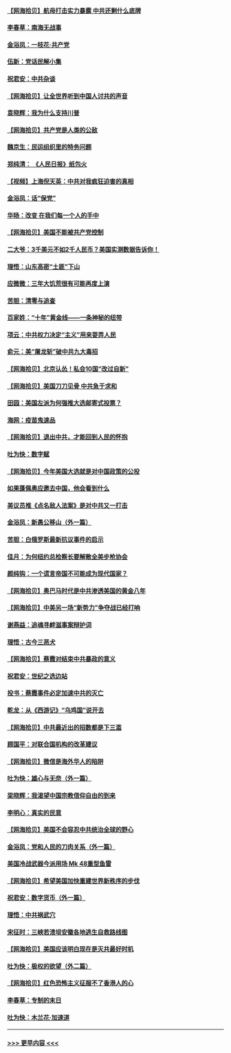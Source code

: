 #### [【网海拾贝】航母打击实力暴露 中共还剩什么底牌](../pages/nsc993/n12371825.md?t=09020951) 
#### [李春草：南海无战事](../pages/nsc993/n12371159.md?t=09020951) 
#### [金浴凤：一枝花·共产党](../pages/nsc993/n12368757.md?t=09020951) 
#### [伍新：党话民解小集](../pages/nsc993/n12366907.md?t=09020951) 
#### [祝君安：中共杂谈](../pages/nsc993/n12366076.md?t=09020951) 
#### [【网海拾贝】让全世界听到中国人讨共的声音](../pages/nsc993/n12365569.md?t=09020951) 
#### [袁晓辉：我为什么支持川普](../pages/nsc993/n12362670.md?t=09020951) 
#### [【网海拾贝】共产党是人类的公敌](../pages/nsc993/n12363182.md?t=09020951) 
#### [魏京生：民运组织里的特务问题](../pages/nsc993/n12363010.md?t=09020951) 
#### [郑纯清： 《人民日报》纸包火](../pages/nsc993/n12362706.md?t=09020951) 
#### [【视频】上海倪天英：中共对我疯狂迫害的真相](../pages/nsc993/n12356341.md?t=09020951) 
#### [金浴凤：话“保党”](../pages/nsc993/n12361867.md?t=09020951) 
#### [华旸：改变 在我们每一个人的手中](../pages/nsc993/n12361774.md?t=09020951) 
#### [【网海拾贝】美国不能被共产党控制](../pages/nsc993/n12360271.md?t=09020951) 
#### [二大爷：3千美元不如2千人民币？美国实测数据告诉你！](../pages/nsc993/n12358563.md?t=09020951) 
#### [理悟：山东高密“土匪”下山](../pages/nsc993/n12358535.md?t=09020951) 
#### [应微微：三年大饥荒很有可能再度上演](../pages/nsc993/n12358523.md?t=09020951) 
#### [苦胆：清零与追查](../pages/nsc993/n12358501.md?t=09020951) 
#### [百家姓：“十年”黄金线——一条神秘的纽带](../pages/nsc993/n12358319.md?t=09020951) 
#### [项云：中共权力决定“主义”用来耍弄人民](../pages/nsc993/n12358172.md?t=09020951) 
#### [俞元：美“屠龙斩”破中共九大毒招](../pages/nsc993/n12357822.md?t=09020951) 
#### [【网海拾贝】北京认怂！私会10国“改过自新”](../pages/nsc993/n12357784.md?t=09020951) 
#### [【网海拾贝】美国刀刀见骨 中共急于求和](../pages/nsc993/n12355511.md?t=09020951) 
#### [田园：美国左派为何强推大选邮寄式投票？](../pages/nsc993/n12352963.md?t=09020951) 
#### [海网：疫苗鬼速品](../pages/nsc993/n12354438.md?t=09020951) 
#### [【网海拾贝】退出中共，才能回到人民的怀抱](../pages/nsc993/n12352634.md?t=09020951) 
#### [吐为快：数字赋](../pages/nsc993/n12352317.md?t=09020951) 
#### [【网海拾贝】今年美国大选就是对中国政策的公投](../pages/nsc993/n12350973.md?t=09020951) 
#### [如果蓬佩奥应邀去中国，他会看到什么](../pages/nsc993/n12350945.md?t=09020951) 
#### [美议员推《点名敌人法案》是对中共又一打击](../pages/nsc993/n12350765.md?t=09020951) 
#### [金浴凤：新愚公移山（外一篇）](../pages/nsc993/n12350253.md?t=09020951) 
#### [苦胆：白俄罗斯最新抗议事件的启示](../pages/nsc993/n12349989.md?t=09020951) 
#### [佳月：为何纽约总检察长要解散全美步枪协会](../pages/nsc993/n12349939.md?t=09020951) 
#### [颜纯钩：一个谎言帝国不可能成为现代国家？](../pages/nsc993/n12349898.md?t=09020951) 
#### [【网海拾贝】奥巴马时代是中共渗透美国的黄金八年](../pages/nsc993/n12349284.md?t=09020951) 
#### [【网海拾贝】中美另一场“新势力”争夺战已经打响](../pages/nsc993/n12346998.md?t=09020951) 
#### [谢燕益：追魂寻衅滋事案辩护词](../pages/nsc993/n12346892.md?t=09020951) 
#### [理悟：古今三恶犬](../pages/nsc993/n12345190.md?t=09020951) 
#### [【网海拾贝】蔡霞对结束中共暴政的意义](../pages/nsc993/n12344263.md?t=09020951) 
#### [祝君安：世纪之选边站](../pages/nsc993/n12342382.md?t=09020951) 
#### [投书：蔡霞事件必定加速中共的灭亡](../pages/nsc993/n12341881.md?t=09020951) 
#### [乾龙：从《西游记》“乌鸡国”说开去](../pages/nsc993/n12341690.md?t=09020951) 
#### [【网海拾贝】中共最近出的招数都是下三滥](../pages/nsc993/n12341593.md?t=09020951) 
#### [顾国平：对联合国机构的改革建议](../pages/nsc993/n12339928.md?t=09020951) 
#### [【网海拾贝】微信是海外华人的陷阱](../pages/nsc993/n12338868.md?t=09020951) 
#### [吐为快：雄心与无奈（外一篇）](../pages/nsc993/n12338132.md?t=09020951) 
#### [梁晓辉：我渴望中国宗教信仰自由的到来](../pages/nsc993/n12336657.md?t=09020951) 
#### [李明心：真实的民意](../pages/nsc993/n12336089.md?t=09020951) 
#### [【网海拾贝】美国不会容忍中共统治全球的野心](../pages/nsc993/n12336063.md?t=09020951) 
#### [金浴凤：党和人民的刀肉关系（外一篇）](../pages/nsc993/n12335834.md?t=09020951) 
#### [美国冷战武器今派用场 Mk 48重型鱼雷](../pages/nsc993/n12335354.md?t=09020951) 
#### [【网海拾贝】希望美国加快重建世界新秩序的步伐](../pages/nsc993/n12334224.md?t=09020951) 
#### [祝君安：数字货币（外一篇）](../pages/nsc993/n12334186.md?t=09020951) 
#### [理悟：中共祸武穴](../pages/nsc993/n12333962.md?t=09020951) 
#### [宋征时：三峡若溃坝安徽各地逃生自救路线图](../pages/nsc993/n12332450.md?t=09020951) 
#### [【网海拾贝】美国应该明白现在是灭共最好时机](../pages/nsc993/n12332313.md?t=09020951) 
#### [吐为快：极权的欲望（外二篇）](../pages/nsc993/n12332089.md?t=09020951) 
#### [【网海拾贝】红色恐怖主义征服不了香港人的心](../pages/nsc993/n12329296.md?t=09020951) 
#### [李春草：专制的末日](../pages/nsc993/n12329079.md?t=09020951) 
#### [吐为快：木兰花‧加速道](../pages/nsc993/n12327366.md?t=09020951) 

----
#### [ >>> 更早内容 <<< ](../indexes/nsc993-earlier.md)

